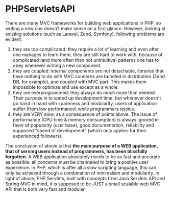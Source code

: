 # PHPServletsAPI

There are many MVC frameworks for building web applications in PHP, so writing a new one doesn’t make sense on a first glance. However, looking at existing solutions (such as Laravel, Zend, Symfony), following problems are evident:

1. they are too complicated: they require a lot of learning and even after one manages to learn them, they are still hard to work with, because of complicated (and more often than not unintuitive) patterns one has to obey whenever writing a new component. 
2. they are coupled: internal components are not detachable, libraries that have nothing to do with MVC concerns are bundled in distribution (Zend DB, for example), and coupled with MVC part. This makes them impossible to optimize and use except as a whole.
3. they are overprogrammed: they always do much more than needed. Their purpose is to speed up development time, but whenever doesn't go hand in hand with spareness and modularity, users of application suffer (from low performance) while programmers rejoice.
4. they are VERY slow, as a consequence of points above. The issue of performance (CPU time & memory consumption) is always ignored in favor of popularity (user base), good documentation, reliability and supposed "speed of development" (which only applies for their experienced followers).

The conclusion of above is that **the main purpose of a WEB application, that of serving users instead of programmers, has been blissfully forgotten**. A WEB application absolutely needs to be as fast and accurate as possible: all concerns must be channeled to bring a positive user experience. In PHP, which is after all a slow scripting language, this can only be achieved through a combination of minimalism and modularity. In light of above, PHP Servlets, built with concepts from Java Servlets API and Spring MVC in mind, it is supposed to be JUST a small scalable web MVC API that is both very fast and modular.
